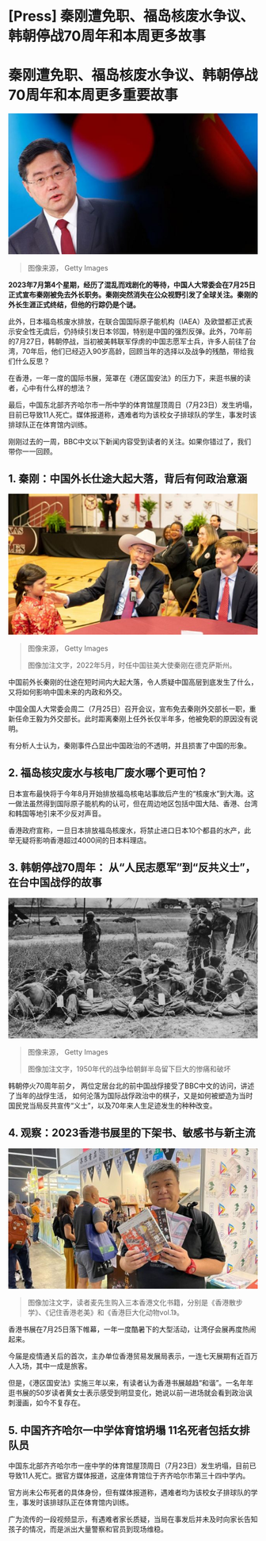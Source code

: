 # [Press] 秦刚遭免职、福岛核废水争议、韩朝停战70周年和本周更多故事

#  秦刚遭免职、福岛核废水争议、韩朝停战70周年和本周更多重要故事


![秦刚](_130530416_gettyimages-1253313419.jpg)

> 图像来源，  Getty Images

**2023年7月第4个星期，经历了混乱而戏剧化的等待，中国人大常委会在7月25日正式宣布秦刚被免去外长职务。秦刚突然消失在公众视野引发了全球关注。秦刚的外长生涯正式终结，但他的行踪仍是个谜。**

此外，日本福岛核废水排放，在联合国国际原子能机构（IAEA）及欧盟都正式表示安全性无虞后，仍持续引发日本邻国，特别是中国的强烈反弹。此外，70年前的7月27日，韩朝停战，当初被美韩联军俘虏的中国志愿军士兵，许多人前往了台湾，70年后，他们已经迈入90岁高龄，回顾当年的选择以及战争的残酷，带给我们什么反思？

在香港，一年一度的国际书展，笼罩在《港区国安法》的压力下，来逛书展的读者，心中有什么样的想法？

最后，中国东北部齐齐哈尔市一所中学的体育馆屋顶周日（7月23日）发生坍塌，目前已导致11人死亡。媒体报道称，遇难者均为该校女子排球队的学生，事发时该排球队正在体育馆内训练。

刚刚过去的一周，BBC中文以下新闻内容受到读者的关注。如果你错过了，我们带你一一回顾。

##  1\. 秦刚：中国外长仕途大起大落，背后有何政治意涵

![2022年5月，时任中国驻美大使秦刚在德克萨斯州。](_130530424_gettyimages-1400528930.jpg)

> 图像来源，  Getty Images
>
> 图像加注文字，2022年5月，时任中国驻美大使秦刚在德克萨斯州。

中国前外长秦刚的仕途在短时间内大起大落，令人质疑中国高层到底发生了什么，又将如何影响中国未来的内政和外交。

中国全国人大常委会周二（7月25日）召开会议，宣布免去秦刚外交部长一职，重新任命王毅为外交部长。此时距离秦刚上任外长仅半年多，他被免职的原因没有说明。

有分析人士认为，秦刚事件凸显出中国政治的不透明，并且损害了中国的形象。

##  2\. 福岛核灾废水与核电厂废水哪个更可怕？


日本宣布最快将于今年8月开始排放福岛核电站事故后产生的“核废水”到大海。这一做法虽然得到国际原子能机构的认可，但在周边地区包括中国大陆、香港、台湾和韩国等地引来不少反对声音。

香港政府宣称，一旦日本排放福岛核废水，将禁止进口日本10个都县的水产，此举无疑将影响香港超过4000间的日本料理店。

##  3\. 韩朝停战70周年： 从“人民志愿军”到“反共义士”，在台中国战俘的故事

![朝鲜半岛](_97129066_e0a3a7ce-7bff-4242-b976-bb725f5e8414.jpg)

> 图像来源，  Getty Images
>
> 图像加注文字，1950年代的战争给朝鲜半岛留下巨大的惨痛和破坏

韩朝停火70周年前夕， 两位定居台北的前中国战俘接受了BBC中文的访问，讲述了当年的战俘生活， 如何沦落为国际战俘政治中的棋子，又是如何被塑造为当时国民党当局反共宣传“义士”，以及70年来人生足迹发生的种种改变。


##  4\. 观察：2023香港书展里的下架书、敏感书与新主流

![.](_130521166_whatsappimage2023-07-26at18.02.22-1.jpg)

> 图像加注文字，读者麦先生购入三本香港文化书籍，分别是《香港散步学》、《记住香港老美》和《香港巨大化动物vol.1》。

香港书展在7月25日落下帷幕，一年一度酷暑下的大型活动，让湾仔会展再度热闹起来。

今届是疫情通关后的首次，主办单位香港贸易发展局表示，一连七天展期有近百万人入场，其中一成是旅客。

但是，《港区国安法》实施三年以来，有读者认为香港书展越趋“和谐”。一名年年逛书展的50岁读者黄女士表示感受到明显变化，她说以前一进场就会看到政治讽刺漫画，如今不复存在。

##  5\. 中国齐齐哈尔一中学体育馆坍塌 11名死者包括女排队员


中国东北部齐齐哈尔市一座中学的体育馆屋顶周日（7月23日）发生坍塌，目前已导致11人死亡。据官方媒体报道，这座体育馆位于齐齐哈尔市第三十四中学内。

官方尚未公布死者的具体身份，但有媒体报道称，遇难者均为该校女子排球队的学生，事发时该排球队正在体育馆内训练。

广为流传的一段视频显示，有遇难者家长质疑，当局在事发后并未及时向家长告知孩子的情况，而是派出大量警察和官员到现场维稳。






